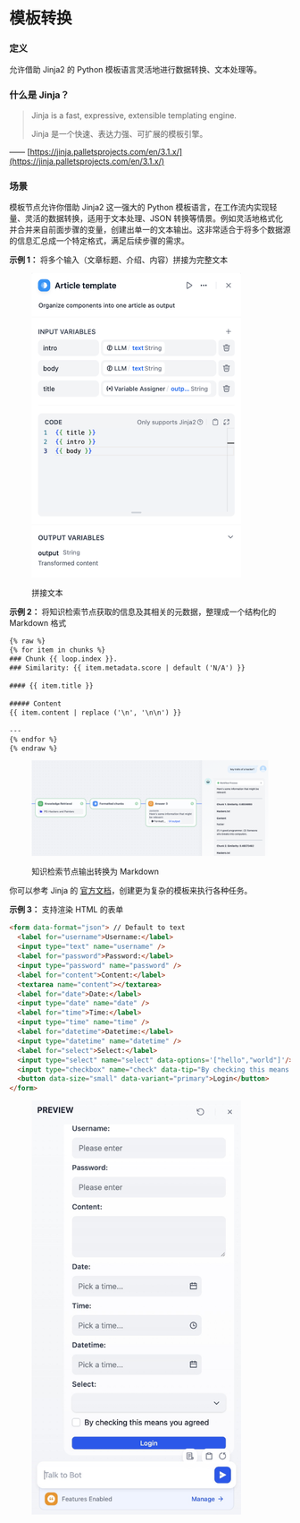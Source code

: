 # 模板转换

### 定义

允许借助 Jinja2 的 Python 模板语言灵活地进行数据转换、文本处理等。

### 什么是 Jinja？

> Jinja is a fast, expressive, extensible templating engine.
>
> Jinja 是一个快速、表达力强、可扩展的模板引擎。

—— [https://jinja.palletsprojects.com/en/3.1.x/](https://jinja.palletsprojects.com/en/3.1.x/)

### 场景

模板节点允许你借助 Jinja2 这一强大的 Python 模板语言，在工作流内实现轻量、灵活的数据转换，适用于文本处理、JSON 转换等情景。例如灵活地格式化并合并来自前面步骤的变量，创建出单一的文本输出。这非常适合于将多个数据源的信息汇总成一个特定格式，满足后续步骤的需求。

**示例 1：** 将多个输入（文章标题、介绍、内容）拼接为完整文本

<figure><img src="../../../.gitbook/assets/image (209).png" alt=""width="375"><figcaption><p > 拼接文本 </p></figcaption></figure>

**示例 2：** 将知识检索节点获取的信息及其相关的元数据，整理成一个结构化的 Markdown 格式

```Plain
{% raw %}
{% for item in chunks %}
### Chunk {{ loop.index }}. 
### Similarity: {{ item.metadata.score | default ('N/A') }}

#### {{ item.title }}

##### Content
{{ item.content | replace ('\n', '\n\n') }}

---
{% endfor %}
{% endraw %}
```

<figure><img src="../../../.gitbook/assets/image (210).png" alt=""><figcaption><p > 知识检索节点输出转换为 Markdown</p></figcaption></figure>

你可以参考 Jinja 的 [官方文档](https://jinja.palletsprojects.com/en/3.1.x/templates/)，创建更为复杂的模板来执行各种任务。

**示例 3：** 支持渲染 HTML 的表单

```html
<form data-format="json"> // Default to text
  <label for="username">Username:</label>
  <input type="text" name="username" />
  <label for="password">Password:</label>
  <input type="password" name="password" />
  <label for="content">Content:</label>
  <textarea name="content"></textarea>
  <label for="date">Date:</label>
  <input type="date" name="date" />
  <label for="time">Time:</label>
  <input type="time" name="time" />
  <label for="datetime">Datetime:</label>
  <input type="datetime" name="datetime" />
  <label for="select">Select:</label>
  <input type="select" name="select" data-options='["hello","world"]'/>
  <input type="checkbox" name="check" data-tip="By checking this means you agreed"/>
  <button data-size="small" data-variant="primary">Login</button>
</form>
```

<figure><img src="../../../.gitbook/assets/form_002.jpg" alt=""width="375"><figcaption></figcaption></figure>
